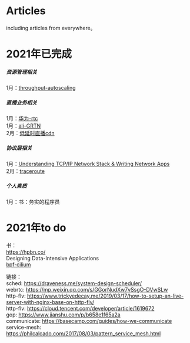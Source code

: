 # Articles  
  
including articles from everywhere。

# 2021年已完成

##### 资源管理相关

1月：[throughput-autoscaling](https://engineering.fb.com/2020/09/14/networking-traffic/throughput-autoscaling/)

##### 直播业务相关    
1月：[华为-rtc](https://mp.weixin.qq.com/s/YQjHqAYlZTwwIdIhRB5Cfg)   
1月：[ali-GRTN](https://developer.aliyun.com/article/778264?utm_content=g_1000205299&comefrom=https://blogread.cn/news/)  
2月：[低延时直播cdn](https://developer.aliyun.com/article/657895?spm=a2c6h.12873581.0.0.6d1a29f01tXxZy&groupCode=edgecomputing)

##### 协议层相关   
1月：[Understanding TCP/IP Network Stack & Writing Network Apps](https://www.cubrid.org/index.php?mid=blog&page=2&document_srl=3826497)  
2月：[traceroute](https://www.freebuf.com/articles/network/118221.html)  

##### 个人素质  
1月：书：务实的程序员

# 2021年to do
书：  
https://hpbn.co/   
Designing Data-Intensive Applications  
[bpf-cilium](https://github.com/cilium/cilium)

链接：  
sched: https://draveness.me/system-design-scheduler/  
webrtc: https://mp.weixin.qq.com/s/GGorNudXw7vSsgO-DVwSLw     
http-flv: https://www.trickyedecay.me/2019/03/17/how-to-setup-an-live-server-with-nginx-base-on-http-flv/   
http-flv: https://cloud.tencent.com/developer/article/1619672  
gop: https://www.jianshu.com/p/b658e1f65a2a  
communicate: https://basecamp.com/guides/how-we-communicate  
service-mesh: https://philcalcado.com/2017/08/03/pattern_service_mesh.html
